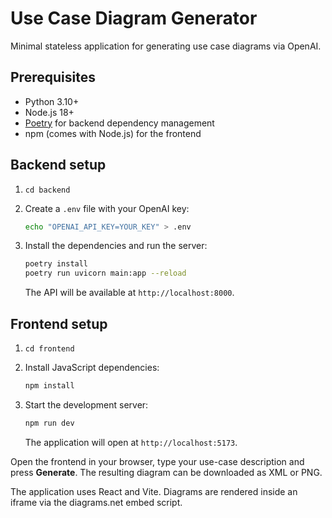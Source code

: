 # Use Case Diagram Generator

Minimal stateless application for generating use case diagrams via OpenAI.

## Prerequisites

- Python 3.10+
- Node.js 18+
- [Poetry](https://python-poetry.org/) for backend dependency management
- npm (comes with Node.js) for the frontend

## Backend setup

1. ``cd backend``
2. Create a ``.env`` file with your OpenAI key:

   ```bash
   echo "OPENAI_API_KEY=YOUR_KEY" > .env
   ```
3. Install the dependencies and run the server:

   ```bash
   poetry install
   poetry run uvicorn main:app --reload
   ```

   The API will be available at `http://localhost:8000`.

## Frontend setup

1. ``cd frontend``
2. Install JavaScript dependencies:

   ```bash
   npm install
   ```
3. Start the development server:

   ```bash
   npm run dev
   ```

   The application will open at `http://localhost:5173`.

Open the frontend in your browser, type your use-case description and press
**Generate**. The resulting diagram can be downloaded as XML or PNG.

The application uses React and Vite. Diagrams are rendered inside an iframe
via the diagrams.net embed script.

